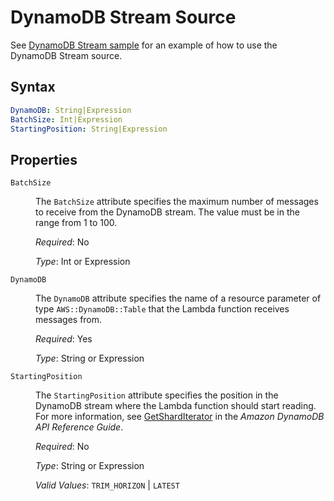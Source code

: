 # DynamoDB Stream Source

See [DynamoDB Stream sample](https://github.com/LambdaSharp/LambdaSharpTool/tree/master/Samples/DynamoDBSample/) for an example of how to use the DynamoDB Stream source.

## Syntax

```yaml
DynamoDB: String|Expression
BatchSize: Int|Expression
StartingPosition: String|Expression
```

## Properties

<dl>

<dt><code>BatchSize</code></dt>
<dd>

The <code>BatchSize</code> attribute specifies the maximum number of messages to receive from the DynamoDB stream. The value must be in the range from 1 to 100.

<i>Required</i>: No

<i>Type</i>: Int or Expression
</dd>

<dt><code>DynamoDB</code></dt>
<dd>

The <code>DynamoDB</code> attribute specifies the name of a resource parameter of type <code>AWS::DynamoDB::Table</code> that the Lambda function receives messages from.

<i>Required</i>: Yes

<i>Type</i>: String or Expression
</dd>

<dt><code>StartingPosition</code></dt>
<dd>

The <code>StartingPosition</code> attribute specifies the position in the DynamoDB stream where the Lambda function should start reading. For more information, see <a href="https://docs.aws.amazon.com/amazondynamodb/latest/APIReference/API_streams_GetShardIterator.html">GetShardIterator</a> in the <i>Amazon DynamoDB API Reference Guide</i>.

<i>Required</i>: No

<i>Type</i>: String or Expression

<i>Valid Values</i>: <code>TRIM_HORIZON</code> | <code>LATEST</code>
</dd>

</dl>
